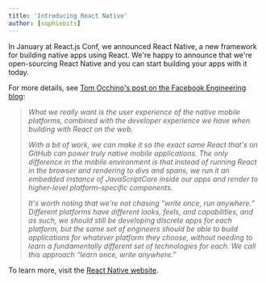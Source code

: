 ```yaml
---
title: 'Introducing React Native'
author: [sophiebits]
---
```


In January at React.js Conf, we announced React Native, a new framework for building native apps using React. We're happy to announce that we're open-sourcing React Native and you can start building your apps with it today.

For more details, see [Tom Occhino's post on the Facebook Engineering blog](https://code.facebook.com/posts/1014532261909640/react-native-bringing-modern-web-techniques-to-mobile/):

> _What we really want is the user experience of the native mobile platforms, combined with the developer experience we have when building with React on the web._
>
> _With a bit of work, we can make it so the exact same React that's on GitHub can power truly native mobile applications. The only difference in the mobile environment is that instead of running React in the browser and rendering to divs and spans, we run it an embedded instance of JavaScriptCore inside our apps and render to higher-level platform-specific components._
>
> _It's worth noting that we're not chasing “write once, run anywhere.” Different platforms have different looks, feels, and capabilities, and as such, we should still be developing discrete apps for each platform, but the same set of engineers should be able to build applications for whatever platform they choose, without needing to learn a fundamentally different set of technologies for each. We call this approach “learn once, write anywhere.”_

To learn more, visit the [React Native website](https://facebook.github.io/react-native/).
